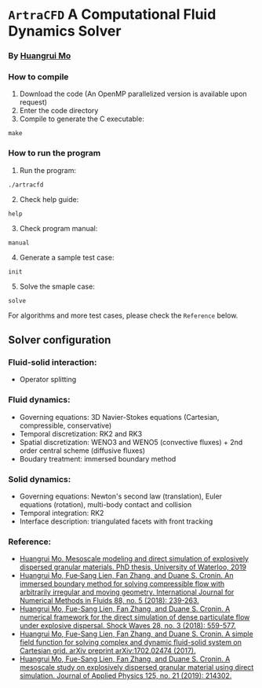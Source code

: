 # `ArtraCFD` A Computational Fluid Dynamics Solver

### By [Huangrui Mo](https://orcid.org/0000-0001-8279-6329)

### How to compile

1. Download the code (An OpenMP parallelized version is available upon request)
2. Enter the code directory
3. Compile to generate the C executable:
```
make
```

### How to run the program

1. Run the program:
```
./artracfd
```
2. Check help guide: 
```
help
```
3. Check program manual:
```
manual
```
4. Generate a sample test case:
```
init
```
5. Solve the smaple case:
```
solve
```

For algorithms and more test cases, please check the `Reference` below.

## Solver configuration

### Fluid-solid interaction:

* Operator splitting

### Fluid dynamics:

* Governing equations: 3D Navier-Stokes equations (Cartesian, compressible, conservative)
* Temporal discretization: RK2 and RK3
* Spatial discretization: WENO3 and WENO5 (convective fluxes) + 2nd order central scheme (diffusive fluxes)
* Boudary treatment: immersed boundary method

### Solid dynamics:

* Governing equations: Newton's second law (translation), Euler equations (rotation), multi-body contact and collision
* Temporal integration: RK2
* Interface description: triangulated facets with front tracking

### Reference:

* [Huangrui Mo. Mesoscale modeling and direct simulation of explosively dispersed granular materials. PhD thesis, University of Waterloo, 2019](https://uwspace.uwaterloo.ca/handle/10012/14335)
* [Huangrui Mo, Fue‐Sang Lien, Fan Zhang, and Duane S. Cronin. An immersed boundary method for solving compressible flow with arbitrarily irregular and moving geometry. International Journal for Numerical Methods in Fluids 88, no. 5 (2018): 239-263.](https://onlinelibrary.wiley.com/doi/full/10.1002/fld.4665)
* [Huangrui Mo, Fue-Sang Lien, Fan Zhang, and Duane S. Cronin. A numerical framework for the direct simulation of dense particulate flow under explosive dispersal. Shock Waves 28, no. 3 (2018): 559-577.](https://link.springer.com/article/10.1007/s00193-017-0741-9)
* [Huangrui Mo, Fue-Sang Lien, Fan Zhang, and Duane S. Cronin. A simple field function for solving complex and dynamic fluid-solid system on Cartesian grid. arXiv preprint arXiv:1702.02474 (2017).](https://arxiv.org/abs/1702.02474)
* [Huangrui Mo, Fue-Sang Lien, Fan Zhang, and Duane S. Cronin. A mesoscale study on explosively dispersed granular material using direct simulation. Journal of Applied Physics 125, no. 21 (2019): 214302.](https://aip.scitation.org/doi/full/10.1063/1.5094839)
